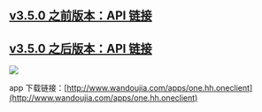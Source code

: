## [v3.5.0 之前版本：API 链接](https://github.com/jokermonn/-Api/blob/master/~READMEv3.5.0.md) ##

## [v3.5.0 之后版本：API 链接](https://github.com/jokermonn/-Api/blob/master/READMEv3.5.0~.md) ##


![](http://i.imgur.com/uKa2aYZ.png)

app 下载链接：[http://www.wandoujia.com/apps/one.hh.oneclient](http://www.wandoujia.com/apps/one.hh.oneclient)